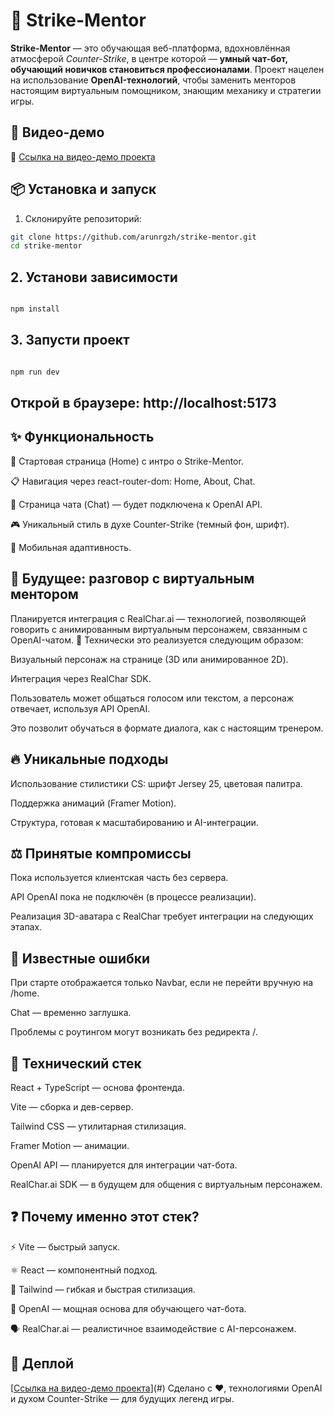 # 🎯 Strike-Mentor

**Strike-Mentor** — это обучающая веб-платформа, вдохновлённая атмосферой _Counter-Strike_, в центре которой — **умный чат-бот, обучающий новичков становиться профессионалами**. Проект нацелен на использование **OpenAI-технологий**, чтобы заменить менторов настоящим виртуальным помощником, знающим механику и стратегии игры.

## 📸 Видео-демо

🎥 [Ссылка на видео-демо проекта](#)

## 📦 Установка и запуск

1. Склонируйте репозиторий:

```bash
git clone https://github.com/arunrgzh/strike-mentor.git
cd strike-mentor
```
## 2. Установи зависимости
```bash

npm install
```
## 3. Запусти проект
```bash

npm run dev
```

## Открой в браузере: http://localhost:5173

## ✨ Функциональность
🧠 Стартовая страница (Home) с интро о Strike-Mentor.

📋 Навигация через react-router-dom: Home, About, Chat.

💬 Страница чата (Chat) — будет подключена к OpenAI API.

🎮 Уникальный стиль в духе Counter-Strike (темный фон, шрифт).

📱 Мобильная адаптивность.

## 🧪 Будущее: разговор с виртуальным ментором
Планируется интеграция с RealChar.ai — технологией, позволяющей говорить с анимированным виртуальным персонажем, связанным с OpenAI-чатом.
🔧 Технически это реализуется следующим образом:

Визуальный персонаж на странице (3D или анимированное 2D).

Интеграция через RealChar SDK.

Пользователь может общаться голосом или текстом, а персонаж отвечает, используя API OpenAI.

Это позволит обучаться в формате диалога, как с настоящим тренером.

## 🔥 Уникальные подходы
Использование стилистики CS: шрифт Jersey 25, цветовая палитра.

Поддержка анимаций (Framer Motion).

Структура, готовая к масштабированию и AI-интеграции.

## ⚖️ Принятые компромиссы
Пока используется клиентская часть без сервера.

API OpenAI пока не подключён (в процессе реализации).

Реализация 3D-аватара с RealChar требует интеграции на следующих этапах.

## 🐞 Известные ошибки
При старте отображается только Navbar, если не перейти вручную на /home.

Chat — временно заглушка.

Проблемы с роутингом могут возникать без редиректа /.

## 🧰 Технический стек
React + TypeScript — основа фронтенда.

Vite — сборка и дев-сервер.

Tailwind CSS — утилитарная стилизация.

Framer Motion — анимации.

OpenAI API — планируется для интеграции чат-бота.

RealChar.ai SDK — в будущем для общения с виртуальным персонажем.

## ❓ Почему именно этот стек?
⚡ Vite — быстрый запуск.

⚛️ React — компонентный подход.

🎨 Tailwind — гибкая и быстрая стилизация.

🧠 OpenAI — мощная основа для обучающего чат-бота.

🗣️ RealChar.ai — реалистичное взаимодействие с AI-персонажем.

## 🚀 Деплой
[[Ссылка на видео-демо проекта](https://strike-mentor-mcs6-85p2wdl0i-aruzhans-projects-5e655f91.vercel.app)](#)
Сделано с ❤️, технологиями OpenAI и духом Counter-Strike — для будущих легенд игры.

